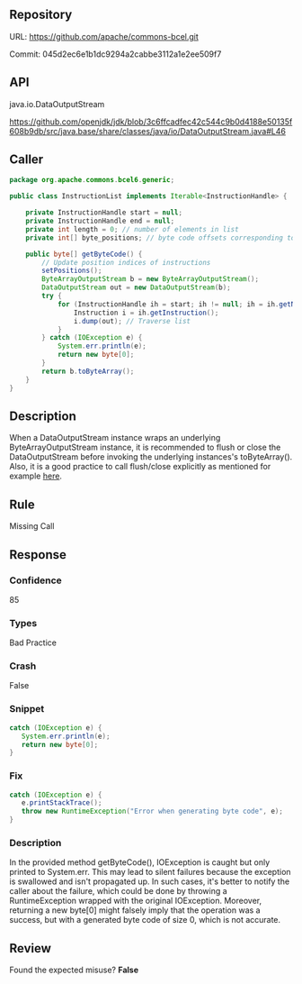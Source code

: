 ## Repository

URL: https://github.com/apache/commons-bcel.git

Commit: 045d2ec6e1b1dc9294a2cabbe3112a1e2ee509f7

## API

java.io.DataOutputStream

https://github.com/openjdk/jdk/blob/3c6ffcadfec42c544c9b0d4188e50135f608b9db/src/java.base/share/classes/java/io/DataOutputStream.java#L46

## Caller

```java
package org.apache.commons.bcel6.generic;

public class InstructionList implements Iterable<InstructionHandle> {

    private InstructionHandle start = null;
    private InstructionHandle end = null;
    private int length = 0; // number of elements in list
    private int[] byte_positions; // byte code offsets corresponding to instructions

    public byte[] getByteCode() {
        // Update position indices of instructions
        setPositions();
        ByteArrayOutputStream b = new ByteArrayOutputStream();
        DataOutputStream out = new DataOutputStream(b);
        try {
            for (InstructionHandle ih = start; ih != null; ih = ih.getNext()) {
                Instruction i = ih.getInstruction();
                i.dump(out); // Traverse list
            }
        } catch (IOException e) {
            System.err.println(e);
            return new byte[0];
        }
        return b.toByteArray();
    }
}

```

## Description

When a DataOutputStream instance wraps an underlying ByteArrayOutputStream instance,
it is recommended to flush or close the DataOutputStream before invoking the underlying instances's toByteArray(). Also, it is a good practice to call flush/close explicitly as mentioned for example [here](http://stackoverflow.com/questions/2984538/how-to-use-bytearrayoutputstream-and-dataoutputstream-simultaneously-java).


## Rule

Missing Call

## Response

### Confidence

85

### Types

Bad Practice

### Crash

False

### Snippet

```java
catch (IOException e) {
   System.err.println(e);
   return new byte[0];
}
```

### Fix

```java
catch (IOException e) {
   e.printStackTrace();
   throw new RuntimeException("Error when generating byte code", e);
}
```

### Description

In the provided method getByteCode(), IOException is caught but only printed to System.err. This may lead to silent failures because the exception is swallowed and isn't propagated up. In such cases, it's better to notify the caller about the failure, which could be done by throwing a RuntimeException wrapped with the original IOException. Moreover, returning a new byte[0] might falsely imply that the operation was a success, but with a generated byte code of size 0, which is not accurate.

## Review

Found the expected misuse? **False**

